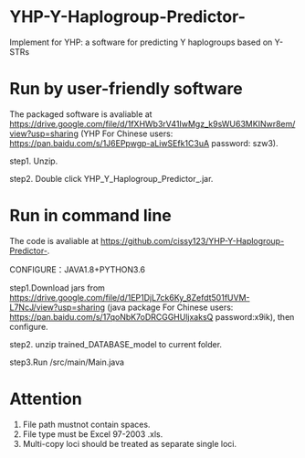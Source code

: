 # YHP-Y-Haplogroup-Predictor-
Implement for YHP: a software for predicting Y haplogroups based on Y-STRs

# Run by user-friendly software
The packaged software is avaliable at https://drive.google.com/file/d/1fXHWb3rV41IwMgz_k9sWU63MKINwr8em/view?usp=sharing (YHP For Chinese users:  https://pan.baidu.com/s/1J6EPpwgp-aLiwSEfk1C3uA password: szw3).

step1. Unzip.

step2. Double click YHP_Y_Haplogroup_Predictor_.jar.


# Run in command line 
The code is avaliable at https://github.com/cissy123/YHP-Y-Haplogroup-Predictor-.

CONFIGURE：JAVA1.8+PYTHON3.6

step1.Download jars from https://drive.google.com/file/d/1EP1DjL7ck6Ky_8Zefdt501fUVM-L7NcJ/view?usp=sharing (java package For Chinese users: https://pan.baidu.com/s/17qoNbK7oDRCGGHUljxaksQ password:x9ik), then configure. 

step2. unzip trained_DATABASE_model to current folder.

step3.Run /src/main/Main.java

# Attention
1. File path mustnot contain spaces.
2. File type must be Excel 97-2003 .xls.
3. Multi-copy loci should be treated as separate single loci.
